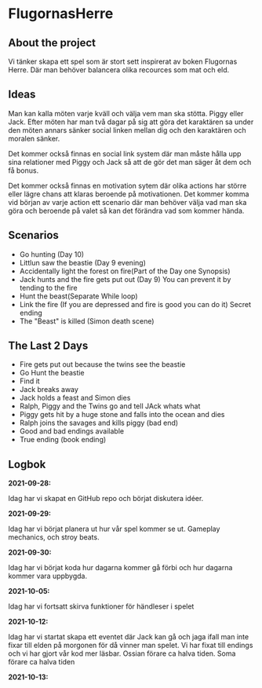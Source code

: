 # FlugornasHerre

## About the project

Vi tänker skapa ett spel som är stort sett inspirerat av boken Flugornas Herre.
Där man behöver balancera olika recources som mat och eld.  

## Ideas

Man kan kalla möten varje kväll och välja vem man ska stötta. Piggy eller Jack.
Efter möten har man två dagar på sig att göra det karaktären sa under den möten annars sänker social linken mellan dig och den karaktären och moralen sänker.

Det kommer också finnas en social link system där man måste hålla upp sina relationer med Piggy och Jack så att de gör det man säger åt dem och få bonus.

Det kommer också finnas en motivation sytem  där olika actions har större eller lägre chans att klaras beroende på motivationen. Det kommer komma vid början av varje action ett scenario där man behöver välja vad man ska göra och beroende på valet så kan det förändra vad som kommer hända.  

## Scenarios

- Go hunting  (Day 10)
- Littlun saw the beastie (Day 9 evening)
- Accidentally light the forest on fire(Part of the Day one Synopsis)
- Jack hunts and the fire gets put out (Day 9) You can prevent it by tending to the fire
- Hunt the beast(Separate While loop)
- Link the fire (If you are depressed and fire is good you can do it) Secret ending
- The "Beast" is killed (Simon death scene)

## The Last 2 Days

- Fire gets put out because the twins see the beastie
- Go Hunt the beastie
- Find it
- Jack breaks away
- Jack holds a feast and Simon dies
- Ralph, Piggy and the Twins go and tell JAck whats what
- Piggy gets hit by a huge stone and falls into the ocean and dies
- Ralph joins the savages and kills piggy (bad end)
- Good and bad endings available
- True ending (book ending)

## Logbok

__2021-09-28:__

Idag har vi skapat en GitHub repo och börjat diskutera idéer.

__2021-09-29:__

Idag har vi börjat planera ut hur vår spel kommer se ut. Gameplay mechanics, och stroy beats.

__2021-09-30:__

Idag har vi börjat koda hur dagarna kommer gå förbi och hur dagarna kommer vara uppbygda.

__2021-10-05:__

Idag har vi fortsatt skirva funktioner för händleser i spelet

__2021-10-12:__

Idag har vi startat skapa ett eventet där Jack kan gå och jaga ifall man inte fixar till elden på morgonen för då vinner man spelet. Vi har fixat till endings och vi har gjort vår kod mer läsbar. Ossian förare ca halva tiden. Soma förare ca halva tiden

__2021-10-13:__
